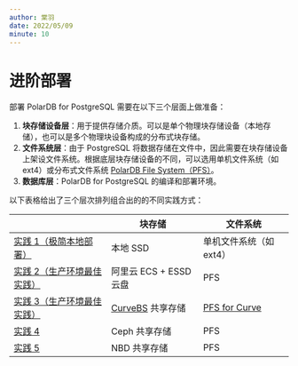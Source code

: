 ```yaml
---
author: 棠羽
date: 2022/05/09
minute: 10
---
```


# 进阶部署

<ArticleInfo :frontmatter=$frontmatter></ArticleInfo>

部署 PolarDB for PostgreSQL 需要在以下三个层面上做准备：

1. **块存储设备层**：用于提供存储介质。可以是单个物理块存储设备（本地存储），也可以是多个物理块设备构成的分布式块存储。
2. **文件系统层**：由于 PostgreSQL 将数据存储在文件中，因此需要在块存储设备上架设文件系统。根据底层块存储设备的不同，可以选用单机文件系统（如 ext4）或分布式文件系统 [PolarDB File System（PFS）](https://github.com/ApsaraDB/PolarDB-FileSystem)。
3. **数据库层**：PolarDB for PostgreSQL 的编译和部署环境。

以下表格给出了三个层次排列组合出的的不同实践方式：

|                                                                                                                                                               | 块存储                                              | 文件系统                                                         |
| ------------------------------------------------------------------------------------------------------------------------------------------------------------- | --------------------------------------------------- | ---------------------------------------------------------------- |
| [实践 1（极简本地部署）](./db-localfs.md)                                                                                                                     | 本地 SSD                                            | 单机文件系统（如 ext4）                                          |
| [实践 2（生产环境最佳实践）](./storage-aliyun-essd.md) <a href="https://developer.aliyun.com/live/249628"><Badge type="tip" text="视频" vertical="top" /></a> | 阿里云 ECS + ESSD 云盘                              | PFS                                                              |
| [实践 3（生产环境最佳实践）](./storage-curvebs.md) <a href="https://developer.aliyun.com/live/250218"><Badge type="tip" text="视频" vertical="top" /></a>     | [CurveBS](https://opencurve.io/Curve/HOME) 共享存储 | [PFS for Curve](https://github.com/opencurve/PolarDB-FileSystem) |
| [实践 4](./storage-ceph.md)                                                                                                                                   | Ceph 共享存储                                       | PFS                                                              |
| [实践 5](./storage-nbd.md)                                                                                                                                    | NBD 共享存储                                        | PFS                                                              |
